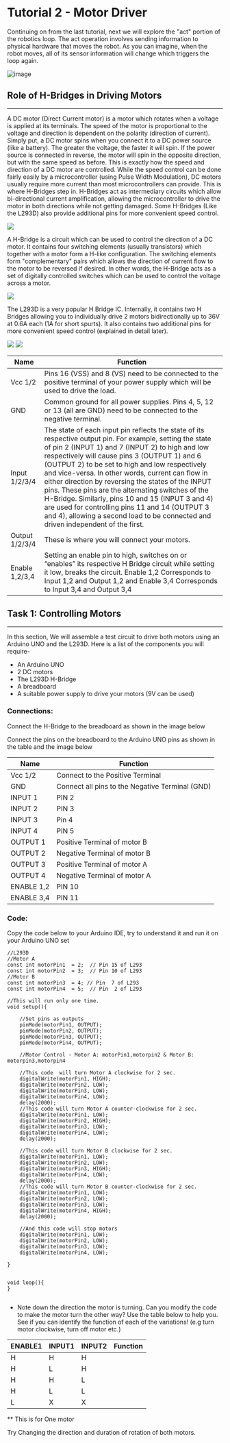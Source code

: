 # Tutorial 2 - Motor Driver

Continuing on from the last tutorial, next we will explore the "act" portion of the robotics loop. 
The act operation involves sending information to physical hardware that moves the robot. As you can imagine, 
when the robot moves, all of its sensor information will change which triggers the loop again.

![image](https://user-images.githubusercontent.com/97108621/177081696-e19c0fbc-ce01-4909-b5d4-b843f3e8ce81.png)

## Role of H-Bridges in Driving Motors
***
A DC motor (Direct Current motor) is a motor which rotates when a voltage is applied at its terminals. 
The speed of the motor is proportional to the voltage and direction is dependent on the polarity (direction of current).
Simply put, a DC motor spins when you connect it to a DC power source (like a battery). 
The greater the voltage, the faster it will spin. If the power source is connected in reverse, the motor will spin in the opposite direction, but with the same speed as before. This is exactly how the speed and direction of a DC motor are controlled.
While the speed control can be done fairly easily by a microcontroller (using Pulse Width Modulation), DC motors usually require more current than most microcontrollers can provide. 
This is where H-Bridges step in. H-Bridges act as intermediary circuits which allow bi-directional current amplification, allowing the microcontroller to drive the motor in both directions while not getting damaged. 
Some H-Bridges (Like the L293D) also provide additional pins for more convenient speed control.

![](images/TinkerSS/MCAV/Capture1.PNG)

A H-Bridge is a circuit which can be used to control the direction of a DC motor. It contains four switching elements (usually transistors) which together with a motor form a H-like configuration. The switching elements form "complementary" pairs which allows the direction of current flow to the motor to be reversed if desired. In other words, the H-Bridge acts as a set of digitally controlled switches which can be used to control the voltage across a motor.


![](images/TinkerSS/MCAV/Capture3.PNG)

The L293D is a very popular H Bridge IC. Internally, it contains two H Bridges allowing you to individually drive 2 motors bidirectionally up to 36V at 0.6A each (1A for short spurts). It also contains two additional pins for more convenient speed control (explained in detail later).

![](images/TinkerSS/MCAV/Capture4.PNG)
![](images/TinkerSS/MCAV/Capture5.PNG)

| Name | Function |
| --- | --- |
| Vcc 1/2 | Pins 16 (VSS) and 8 (VS) need to be connected to the positive terminal of your power supply which will be used to drive the load. |
| GND | Common ground for all power supplies. Pins 4, 5, 12 or 13 (all are GND) need to be connected to the negative terminal. |
| Input 1/2/3/4 | The state of each input pin reflects the state of its respective output pin. For example, setting the state of pin 2 (INPUT 1) and 7 (INPUT 2) to high and low respectively will cause pins 3 (OUTPUT 1) and 6 (OUTPUT 2) to be set to high and low respectively and vice-versa. In other words, current can flow in either direction by reversing the states of the INPUT pins. These pins are the alternating switches of the H-Bridge. Similarly, pins 10 and 15 (INPUT 3 and 4) are used for controlling pins 11 and 14 (OUTPUT 3 and 4), allowing a second load to be connected and driven independent of the first. |
| Output 1/2/3/4 | These is where you will connect your motors. |
| Enable 1,2/3,4 | Setting an enable pin to high, switches on or “enables” its respective H Bridge circuit while setting it low, breaks the circuit. Enable 1,2 Corresponds to Input 1,2 and Output 1,2 and Enable 3,4 Corresponds to Input 3,4 and Output 3,4 |


## Task 1: Controlling Motors
***
In this section, We will assemble a test circuit to drive both motors using an Arduino UNO and the L293D. Here is a list of the components you will require-
* An Arduino UNO
* 2 DC motors
* The L293D H-Bridge
* A breadboard
* A suitable power supply to drive your motors (9V can be used)

### Connections:
Connect the H-Bridge to the breadboard as shown in the image below


Connect the pins on the breadboard to the Arduino UNO pins as shown in the table and the image below

| Name | Function |
| --- | --- |
| Vcc 1/2 | Connect to the Positive Terminal |
| GND | Connect all pins to the Negative Terminal (GND) |
| INPUT 1 | PIN 2 |
| INPUT 2 | PIN 3 |
| INPUT 3 | Pin 4 |
| INPUT 4 | PIN 5 |
| OUTPUT 1 | Positive Terminal of motor B |
| OUTPUT 2 | Negative Terminal of motor B |
| OUTPUT 3 | Positive Terminal of motor A |
| OUTPUT 4 | Negative Terminal of motor A |
| ENABLE 1,2 | PIN 10 |
| ENABLE 3,4 | PIN 11 |

### Code:

Copy the code below to your Arduino IDE, try to understand it and run it on your Arduino UNO set

```
//L293D
//Motor A
const int motorPin1  = 2;  // Pin 15 of L293
const int motorPin2  = 3;  // Pin 10 of L293
//Motor B
const int motorPin3  = 4; // Pin  7 of L293
const int motorPin4  = 5;  // Pin  2 of L293

//This will run only one time.
void setup(){
 
    //Set pins as outputs
    pinMode(motorPin1, OUTPUT);
    pinMode(motorPin2, OUTPUT);
    pinMode(motorPin3, OUTPUT);
    pinMode(motorPin4, OUTPUT);
    
    //Motor Control - Motor A: motorPin1,motorpin2 & Motor B: motorpin3,motorpin4

    //This code  will turn Motor A clockwise for 2 sec.
    digitalWrite(motorPin1, HIGH);
    digitalWrite(motorPin2, LOW);
    digitalWrite(motorPin3, LOW);
    digitalWrite(motorPin4, LOW);
    delay(2000); 
    //This code will turn Motor A counter-clockwise for 2 sec.
    digitalWrite(motorPin1, LOW);
    digitalWrite(motorPin2, HIGH);
    digitalWrite(motorPin3, LOW);
    digitalWrite(motorPin4, LOW);
    delay(2000);
    
    //This code will turn Motor B clockwise for 2 sec.
    digitalWrite(motorPin1, LOW);
    digitalWrite(motorPin2, LOW);
    digitalWrite(motorPin3, HIGH);
    digitalWrite(motorPin4, LOW);
    delay(2000); 
    //This code will turn Motor B counter-clockwise for 2 sec.
    digitalWrite(motorPin1, LOW);
    digitalWrite(motorPin2, LOW);
    digitalWrite(motorPin3, LOW);
    digitalWrite(motorPin4, HIGH);
    delay(2000);    
    
    //And this code will stop motors
    digitalWrite(motorPin1, LOW);
    digitalWrite(motorPin2, LOW);
    digitalWrite(motorPin3, LOW);
    digitalWrite(motorPin4, LOW);
  
}


void loop(){
}
  
```

* Note down the direction the motor is turning. Can you modify the code to make the motor turn the other way? Use the table below to help you. See if you can identify the function of each of the variations! (e.g turn motor clockwise, turn off motor etc.)

| ENABLE1 | INPUT1 | INPUT2 | Function |
| --- | --- | --- | --- |
| H | H | H |  |
| H | L | H |  |
| H | H | L |  |
| H | L | L |  |
| L | X | X |  |

** This is for One motor 

Try Changing the direction and duration of rotation of both motors.



